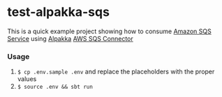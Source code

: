 # test-alpakka-sqs

This is a quick example project showing how to consume [Amazon SQS Service](https://aws.amazon.com/sqs/) 
using [Alpakka](https://github.com/akka/alpakka) [AWS SQS Connector](https://developer.lightbend.com/docs/alpakka/current/sqs.html)


### Usage

1. `$ cp .env.sample .env` and replace the placeholders with the proper values
1. `$ source .env && sbt run`
